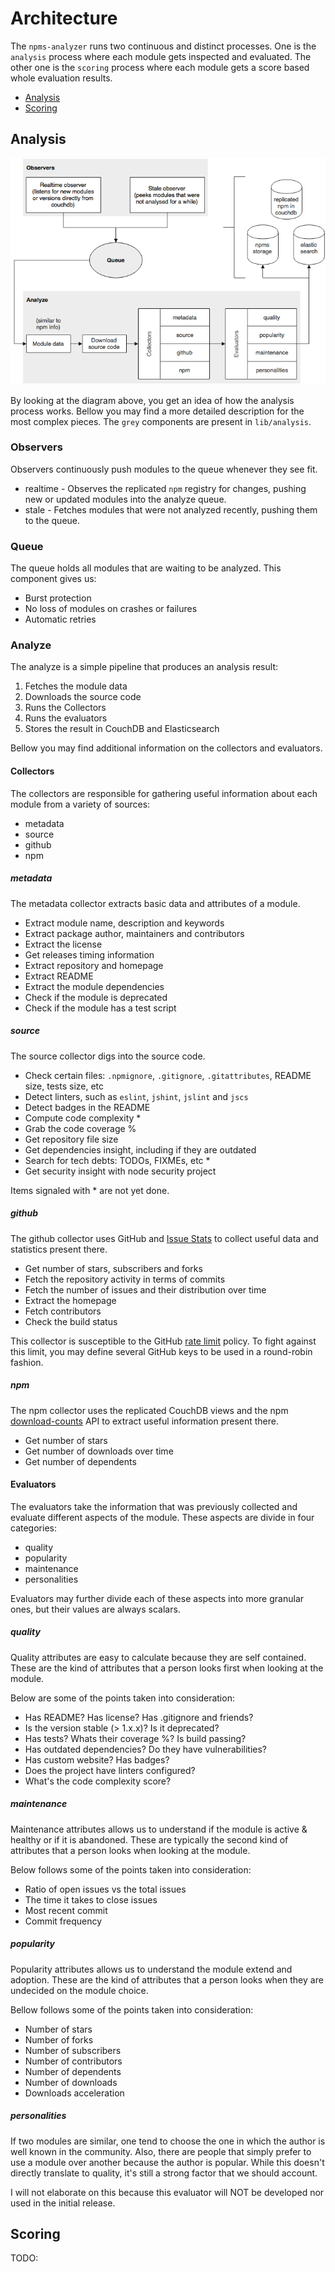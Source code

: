 # Architecture

The `npms-analyzer` runs two continuous and distinct processes. One is the `analysis` process where each module gets
inspected and evaluated. The other one is the `scoring` process where each module gets a score based whole evaluation results.

- [Analysis](#analysis)
- [Scoring](#scoring)


## Analysis

![Overview](./diagrams/analysis-overview.png)

By looking at the diagram above, you get an idea of how the analysis process works. Bellow you may find a more detailed description for the most complex pieces. The `grey` components are present in `lib/analysis`.

### Observers

Observers continuously push modules to the queue whenever they see fit.

- realtime - Observes the replicated `npm` registry for changes, pushing new or updated modules into the analyze queue.
- stale - Fetches modules that were not analyzed recently, pushing them to the queue.

### Queue

The queue holds all modules that are waiting to be analyzed. This component gives us:

- Burst protection
- No loss of modules on crashes or failures
- Automatic retries

### Analyze

The analyze is a simple pipeline that produces an analysis result:

1. Fetches the module data
2. Downloads the source code
3. Runs the Collectors
4. Runs the evaluators
5. Stores the result in CouchDB and Elasticsearch

Bellow you may find additional information on the collectors and evaluators.

#### Collectors

The collectors are responsible for gathering useful information about each module from a variety of sources:

- metadata
- source
- github
- npm

##### metadata

The metadata collector extracts basic data and attributes of a module.

- Extract module name, description and keywords
- Extract package author, maintainers and contributors
- Extract the license
- Get releases timing information
- Extract repository and homepage
- Extract README
- Extract the module dependencies
- Check if the module is deprecated
- Check if the module has a test script

##### source

The source collector digs into the source code.

- Check certain files: `.npmignore`, `.gitignore`, `.gitattributes`, README size, tests size, etc
- Detect linters, such as `eslint`, `jshint`, `jslint` and `jscs`
- Detect badges in the README
- Compute code complexity *
- Grab the code coverage %
- Get repository file size
- Get dependencies insight, including if they are outdated
- Search for tech debts: TODOs, FIXMEs, etc *
- Get security insight with node security project

Items signaled with * are not yet done.

##### github

The github collector uses GitHub and [Issue Stats](http://issuestats.com/) to collect useful data and statistics
present there.

- Get number of stars, subscribers and forks
- Fetch the repository activity in terms of commits
- Fetch the number of issues and their distribution over time
- Extract the homepage
- Fetch contributors
- Check the build status

This collector is susceptible to the GitHub [rate limit](https://developer.github.com/v3/rate_limit/) policy. To fight
against this limit, you may define several GitHub keys to be used in a round-robin fashion.

##### npm

The npm collector uses the replicated CouchDB views and the npm [download-counts](https://github.com/npm/download-counts)
API to extract useful information present there.

- Get number of stars
- Get number of downloads over time
- Get number of dependents

#### Evaluators

The evaluators take the information that was previously collected and evaluate different aspects of the module. These aspects are divide in four categories:

- quality
- popularity
- maintenance
- personalities

Evaluators may further divide each of these aspects into more granular ones, but their values are always scalars.

##### quality

Quality attributes are easy to calculate because they are self contained. These are the kind of attributes that a person looks first when looking at the module.

Below are some of the points taken into consideration:

- Has README? Has license? Has .gitignore and friends?
- Is the version stable (> 1.x.x)? Is it deprecated?
- Has tests? Whats their coverage %? Is build passing?
- Has outdated dependencies? Do they have vulnerabilities?
- Has custom website? Has badges?
- Does the project have linters configured?
- What's the code complexity score?

##### maintenance

Maintenance attributes allows us to understand if the module is active & healthy or if it is abandoned. These are typically the second kind of attributes that a person looks when looking at the module.

Below follows some of the points taken into consideration:

- Ratio of open issues vs the total issues
- The time it takes to close issues
- Most recent commit
- Commit frequency

##### popularity

Popularity attributes allows us to understand the module extend and adoption. These are the kind of attributes that a person looks when they are undecided on the module choice.

Bellow follows some of the points taken into consideration:

- Number of stars
- Number of forks
- Number of subscribers
- Number of contributors
- Number of dependents
- Number of downloads
- Downloads acceleration

##### personalities

If two modules are similar, one tend to choose the one in which the author is well known in the community. Also, there are people that simply prefer to use a module over another because the author is popular. While this doesn't directly translate to quality, it's still a strong factor that we should account.

I will not elaborate on this because this evaluator will NOT be developed nor used in the initial release.


## Scoring

TODO:
